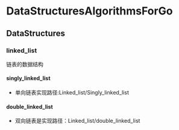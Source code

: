 # DataStructuresAlgorithmsForGo

## DataStructures
### linked_list
链表的数据结构
#### singly_linked_list
* 单向链表实现路径:Linked_list/Singly_linked_list
#### double_linked_list
* 双向链表是实现路径：Linked_list/double_linked_list
